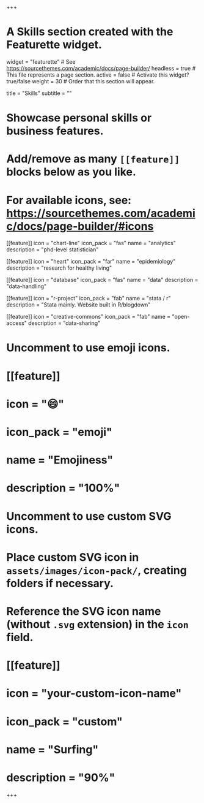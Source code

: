 +++
# A Skills section created with the Featurette widget.
widget = "featurette"  # See https://sourcethemes.com/academic/docs/page-builder/
headless = true  # This file represents a page section.
active = false  # Activate this widget? true/false
weight = 30  # Order that this section will appear.

title = "Skills"
subtitle = ""

# Showcase personal skills or business features.
# 
# Add/remove as many `[[feature]]` blocks below as you like.
# 
# For available icons, see: https://sourcethemes.com/academic/docs/page-builder/#icons

[[feature]]
  icon = "chart-line"
  icon_pack = "fas"
  name = "analytics"
  description = "phd-level statistician"  

[[feature]]
  icon = "heart"
  icon_pack = "far"
  name = "epidemiology"
  description = "research for healthy living"

[[feature]]
  icon = "database"
  icon_pack = "fas"
  name = "data"
  description = "data-handling"

[[feature]]
  icon = "r-project"
  icon_pack = "fab"
  name = "stata / r"
  description = "Stata mainly. Website built in R/blogdown"
    
[[feature]]
  icon = "creative-commons"
  icon_pack = "fab"
  name = "open-access"
  description = "data-sharing"

# Uncomment to use emoji icons.
# [[feature]]
#  icon = ":smile:"
#  icon_pack = "emoji"
#  name = "Emojiness"
#  description = "100%"  

# Uncomment to use custom SVG icons.
# Place custom SVG icon in `assets/images/icon-pack/`, creating folders if necessary.
# Reference the SVG icon name (without `.svg` extension) in the `icon` field.
# [[feature]]
#  icon = "your-custom-icon-name"
#  icon_pack = "custom"
#  name = "Surfing"
#  description = "90%"

+++
